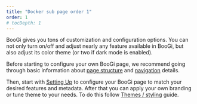 ```yaml
---
title: "Docker sub page order 1"
order: 1
# tocDepth: 1
---
```



BooGi gives you tons of customization and configuration options. You can not
only turn on/off and adjust nearly any feature available in BooGi, but
also adjust its color theme (or two if dark mode is enabled).

Before starting to configure your own BooGi page, we recommend going through
basic information about [page structure](/gettingstarted/page_structure)
and [navigation](/configuration/navigation) details.

Then, start with [Setting Up](/configuration/setting-up) to configure your BooGi page
to match your desired features and metadata. After that you can apply your own
branding or tune theme to your needs. To do this follow
[Themes / styling](/configuration/themes) guide.
